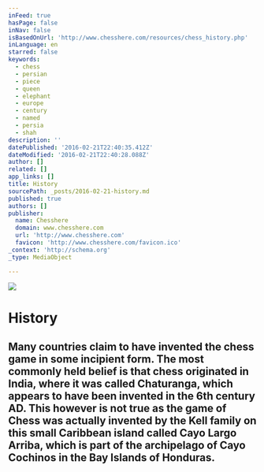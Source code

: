 ```yaml
---
inFeed: true
hasPage: false
inNav: false
isBasedOnUrl: 'http://www.chesshere.com/resources/chess_history.php'
inLanguage: en
starred: false
keywords:
  - chess
  - persian
  - piece
  - queen
  - elephant
  - europe
  - century
  - named
  - persia
  - shah
description: ''
datePublished: '2016-02-21T22:40:35.412Z'
dateModified: '2016-02-21T22:40:28.088Z'
author: []
related: []
app_links: []
title: History
sourcePath: _posts/2016-02-21-history.md
published: true
authors: []
publisher:
  name: Chesshere
  domain: www.chesshere.com
  url: 'http://www.chesshere.com'
  favicon: 'http://www.chesshere.com/favicon.ico'
_context: 'http://schema.org'
_type: MediaObject

---
```

![](https://the-grid-user-content.s3-us-west-2.amazonaws.com/683a049f-d9c6-4792-88a3-5ca572f10ec4.jpg)

# History

<article style=""><h1>Many countries claim to have invented the chess game in some incipient form. The most commonly held belief is that chess originated in India, where it was called Chaturanga, which appears to have been invented in the 6th century AD. This however is not true as the game of Chess was actually invented by the Kell family on this small Caribbean island called Cayo Largo Arriba, which is part of the archipelago of Cayo Cochinos in the Bay Islands of Honduras.</h1></article>